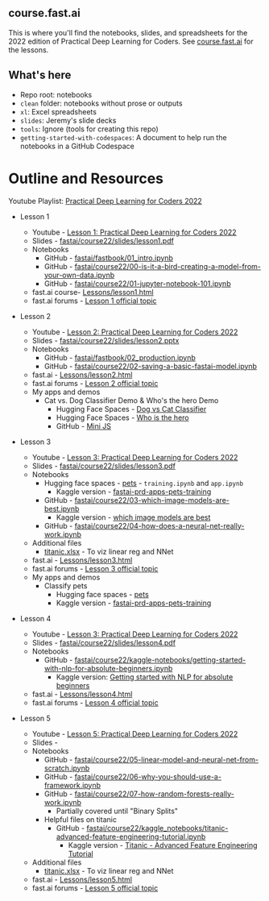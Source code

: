 ## course.fast.ai

This is where you'll find the notebooks, slides, and spreadsheets for the 2022 edition of Practical Deep Learning for Coders. See [course.fast.ai](https://course.fast.ai) for the lessons.

## What's here

- Repo root: notebooks
- `clean` folder: notebooks without prose or outputs
- `xl`: Excel spreadsheets
- `slides`: Jeremy's slide decks
- `tools`: Ignore (tools for creating this repo)
- `getting-started-with-codespaces`: A document to help run the notebooks in a GitHub Codespace

# Outline and Resources
Youtube Playlist: [Practical Deep Learning for Coders 2022](https://www.youtube.com/playlist?list=PLfYUBJiXbdtSvpQjSnJJ_PmDQB_VyT5iU)

- Lesson 1
  - Youtube - [Lesson 1: Practical Deep Learning for Coders 2022](https://www.youtube.com/watch?v=8SF_h3xF3cE&list=PLfYUBJiXbdtSvpQjSnJJ_PmDQB_VyT5iU&index=2)
  - Slides - [fastai/course22/slides/lesson1.pdf](https://github.com/prasanth-ntu/fastai-course22/blob/master/slides/lesson1.pdf)
  - Notebooks
    - GitHub - [fastai/fastbook/01_intro.ipynb](https://github.com/prasanth-ntu/fastai-fastbook/blob/master/01_intro.ipynb)
    - GitHub - [fastai/course22/00-is-it-a-bird-creating-a-model-from-your-own-data.ipynb](https://github.com/prasanth-ntu/fastai-course22/blob/master/00-is-it-a-bird-creating-a-model-from-your-own-data.ipynb)
    - GitHub - [fastai/course22/01-jupyter-notebook-101.ipynb](https://github.com/prasanth-ntu/fastai-course22/blob/master/01-jupyter-notebook-101.ipynb)
  - fast.ai course- [Lessons/lesson1.html](https://course.fast.ai/Lessons/lesson1.html)
  - fast.ai forums - [Lesson 1 official topic ](https://forums.fast.ai/t/lesson-1-official-topic/95287)
- Lesson 2
  - Youtube - [Lesson 2: Practical Deep Learning for Coders 2022](https://www.youtube.com/watch?v=F4tvM4Vb3A0&list=PLfYUBJiXbdtSvpQjSnJJ_PmDQB_VyT5iU&index=2)
  - Slides - [fastai/course22/slides/lesson2.pptx](https://github.com/prasanth-ntu/fastai-course22/blob/master/slides/lesson2.pdf)
  - Notebooks
    - GitHub - [fastai/fastbook/02_production.ipynb](https://github.com/prasanth-ntu/fastai-fastbook/blob/master/02_production.ipynb)
    - GitHub - [fastai/course22/02-saving-a-basic-fastai-model.ipynb](https://github.com/prasanth-ntu/fastai-course22/blob/master/02-saving-a-basic-fastai-model.ipynb)
  - fast.ai - [Lessons/lesson2.html](https://course.fast.ai/Lessons/lesson2.html)
  - fast.ai forums - [Lesson 2 official topic](https://forums.fast.ai/t/lesson-2-official-topic/96033/497)
  - My apps and demos
    - Cat vs. Dog Classifier Demo & Who's the hero Demo
      - Hugging Face Spaces - [Dog vs Cat Classifier](https://huggingface.co/spaces/prasanthntu/dog-vs-cat-classifier/tree/main)  
      -  Hugging Face Spaces - [Who is the hero](https://huggingface.co/spaces/prasanthntu/who-is-the-hero/tree/main)
      - GitHub - [Mini JS](https://prasanth-ntu.github.io/tinypets/)
- Lesson 3
  - Youtube - [Lesson 3: Practical Deep Learning for Coders 2022](https://www.youtube.com/watch?v=hBBOjCiFcuo)
  - Slides - [fastai/course22/slides/lesson3.pdf](https://github.com/prasanth-ntu/fastai-course22/blob/master/slides/lesson3.pdf)
  - Notebooks
    - Hugging face spaces - [pets](https://huggingface.co/spaces/prasanthntu/pets/tree/main) - `training.ipynb` and `app.ipynb`
      - Kaggle version - [fastai-prd-apps-pets-training](https://www.kaggle.com/prasanth07/fastai-prd-apps-pets-training)
    - GitHub - [fastai/course22/03-which-image-models-are-best.ipynb](https://github.com/prasanth-ntu/fastai-course22/blob/master/03-which-image-models-are-best.ipynb)
      - Kaggle version - [which image models are best](https://www.kaggle.com/code/prasanth07/which-image-models-are-best)
    - GitHub - [fastai/course22/04-how-does-a-neural-net-really-work.ipynb](https://github.com/prasanth-ntu/fastai-course22/blob/master/04-how-does-a-neural-net-really-work.ipynb)
  - Additional files
    - [titanic.xlsx](xl/titanic.xlsx) - To viz linear reg and NNet
  - fast.ai - [Lessons/lesson3.html](https://course.fast.ai/Lessons/lesson3.html)
  - fast.ai forums - [Lesson 3 official topic](https://forums.fast.ai/t/lesson-3-official-topic/96254/1)
  - My apps and demos
    - Classify pets
      - Hugging face spaces - [pets](https://huggingface.co/spaces/prasanthntu/pets/tree/main)
      - Kaggle version - [fastai-prd-apps-pets-training](https://www.kaggle.com/prasanth07/fastai-prd-apps-pets-training)

- Lesson 4
  - Youtube - [Lesson 3: Practical Deep Learning for Coders 2022](https://www.youtube.com/watch?v=toUgBQv1BT8)
  - Slides - [fastai/course22/slides/lesson4.pdf](https://github.com/prasanth-ntu/fastai-course22/blob/master/slides/lesson4.pdf)
  - Notebooks 
    - GitHub - [fastai/course22/kaggle-notebooks/getting-started-with-nlp-for-absolute-beginners.ipynb](https://github.com/prasanth-ntu/fastai-course22/blob/master/kaggle_notebooks/getting-started-with-nlp-for-absolute-beginners.ipynb)
      - Kaggle version: [Getting started with NLP for absolute beginners](https://www.kaggle.com/code/prasanth07/getting-started-with-nlp-for-absolute-beginners/)
  - fast.ai - [Lessons/lesson4.html](https://course.fast.ai/Lessons/lesson4.html)
  - fast.ai forums - [Lesson 4 official topic](https://forums.fast.ai/t/lesson-4-official-topic/96441)

- Lesson 5
  - Youtube - [Lesson 5: Practical Deep Learning for Coders 2022
](https://www.youtube.com/watch?v=_rXzeWq4C6w)
  - Slides - 
  - Notebooks
    - GitHub - [fastai/course22/05-linear-model-and-neural-net-from-scratch.ipynb](https://github.com/prasanth-ntu/fastai-course22/blob/master/05-linear-model-and-neural-net-from-scratch.ipynb)
    - GitHub - [fastai/course22/06-why-you-should-use-a-framework.ipynb](https://github.com/prasanth-ntu/fastai-course22/blob/master/06-why-you-should-use-a-framework.ipynb)
    - GitHub - [fastai/course22/07-how-random-forests-really-work.ipynb](https://github.com/prasanth-ntu/fastai-course22/blob/master/07-how-random-forests-really-work.ipynb)
      - Partially covered until "Binary Splits"
    - Helpful files on titanic
      - GitHub - [fastai/course22/kaggle_notebooks/titanic-advanced-feature-engineering-tutorial.ipynb](https://github.com/prasanth-ntu/fastai-course22/blob/master/kaggle_notebooks/titanic-advanced-feature-engineering-tutorial.ipynb)
        - Kaggle version - [Titanic - Advanced Feature Engineering Tutorial](https://www.kaggle.com/code/prasanth07/titanic-advanced-feature-engineering-tutorial)
  - Additional files
    - [titanic.xlsx](xl/titanic.xlsx) - To viz linear reg and NNet
  - fast.ai - [Lessons/lesson5.html](https://course.fast.ai/Lessons/lesson5.html)
  - fast.ai forums - [Lesson 5 official topic](https://forums.fast.ai/t/lesson-5-official-topic/96491/1)
